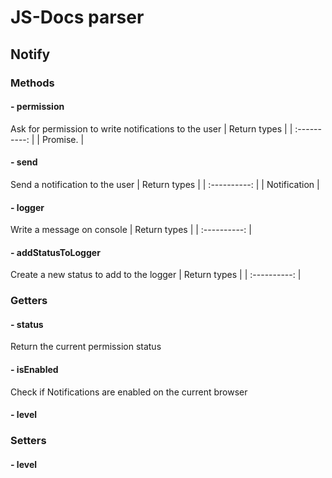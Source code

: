 # JS-Docs parser

## Notify


### Methods

#### - permission

Ask for permission to write notifications to the user
| Return types |
| :----------: |
| Promise.<string> |

#### - send

Send a notification to the user
| Return types |
| :----------: |
| Notification |

#### - logger

Write a message on console
| Return types |
| :----------: |

#### - addStatusToLogger

Create a new status to add to the logger
| Return types |
| :----------: |

### Getters
#### - status

Return the current permission status
#### - isEnabled

Check if Notifications are enabled on the current browser
#### - level

### Setters
#### - level